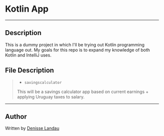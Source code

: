 # Kotlin App

---

## Description
This is a dummy project in which I'll be trying out Kotlin programming language out. My goals for this repo is to expand my knowledge of both Kotlin and IntelliJ uses.

## File Description

> - `savingscalculator`
>
>  This will be a savings calculator app based on current earnings + applying Uruguay taxes to salary.

---

## Author

Written by [Denisse Landau](https://www.linkedin.com/in/denisselandau/)